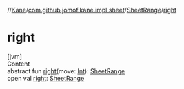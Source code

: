 //[Kane](../../index.md)/[com.github.jomof.kane.impl.sheet](../index.md)/[SheetRange](index.md)/[right](right.md)



# right  
[jvm]  
Content  
abstract fun [right](right.md)(move: [Int](https://kotlinlang.org/api/latest/jvm/stdlib/kotlin/-int/index.html)): [SheetRange](index.md)  
open val [right](right.md): [SheetRange](index.md)  



